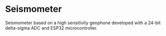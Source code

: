 # Seismometer
Seismometer based on a high sensitivity geophone developed with a 24-bit delta-sigma ADC and ESP32 microcontroller.
